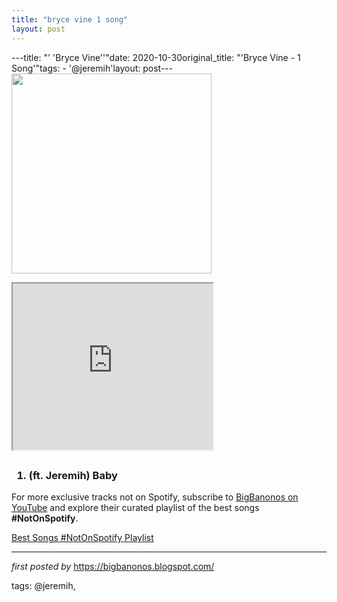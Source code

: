 ```yaml
---
title: "bryce vine 1 song"
layout: post
---
```

---title: "' 'Bryce Vine''"date: 2020-10-30original_title: "'Bryce Vine - 1 Song'"tags:  - '@jeremih'layout: post---<a href="https://blogger.googleusercontent.com/img/b/R29vZ2xl/AVvXsEhRYHQp8QfW-E0YIaQWkLArGppMSAQHYOoC8husNviQ783bPq6VQkJOneJpDWHLhzSLH3ZWFY3ZmSN5ethiTzS7vLbPySeYpw9xfDjtkKnZoGbf8iUyG8iyNAmyHjwffmg8KGafFhExcaw/s1280/best-songs-by-hinds.png"><img border="0" data-original-height="720" data-original-width="1280" src="https://blogger.googleusercontent.com/img/b/R29vZ2xl/AVvXsEhRYHQp8QfW-E0YIaQWkLArGppMSAQHYOoC8husNviQ783bPq6VQkJOneJpDWHLhzSLH3ZWFY3ZmSN5ethiTzS7vLbPySeYpw9xfDjtkKnZoGbf8iUyG8iyNAmyHjwffmg8KGafFhExcaw/s320/best-songs-by-hinds.png" width="320" /></a><br /><div class="separator" ><div class="separator"><iframe allowfullscreen="" class="BLOG_video_class" height="266" src="https://www.youtube.com/embed/Z3fMY5mVxVw" width="320" youtube-src-id="Z3fMY5mVxVw"></iframe></div><h2></h2><h3><ol><li>(ft. Jeremih) Baby</li></ol></h3></div><!--Subscribe and Playlist Links--><div>    <p>For more exclusive tracks not on Spotify, subscribe to <a href="https://www.youtube.com/@BigBanonos" target="_blank">BigBanonos on YouTube</a> and explore their curated playlist of the best songs <strong>#NotOnSpotify</strong>.</p>    <p><a href="https://www.youtube.com/playlist?list=PLtuNtuTatqI0kFahUCbtbfenC_ET5O_tr" target="_blank">Best Songs #NotOnSpotify Playlist<br /></a></p></div><hr /><p><em>first posted by</em> <a href="https://bigbanonos.blogspot.com/" rel="noopener" target="_new">https://bigbanonos.blogspot.com/</a></p><p>tags: @jeremih,</p>